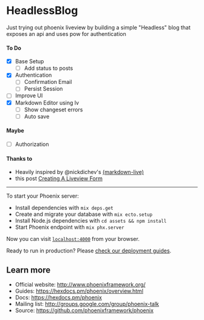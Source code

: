 # HeadlessBlog

Just trying out phoenix liveview by building a simple "Headless" blog that exposes an api and uses pow for authentication

#### To Do

- [x] Base Setup
  - [ ] Add status to posts
- [x] Authentication
  - [ ] Confirmation Email
  - [ ] Persist Session
- [ ] Improve UI
- [x] Markdown Editor using lv
  - [ ] Show changeset errors
  - [ ] Auto save

#### Maybe

- [ ] Authorization

#### Thanks to

- Heavily inspired by @nickdichev's [(markdown-live)](https://github.com/nickdichev/markdown-live)
- this post [Creating A Liveview Form](https://foglitstreet.com/creating-a-liveview-form)

---

To start your Phoenix server:

- Install dependencies with `mix deps.get`
- Create and migrate your database with `mix ecto.setup`
- Install Node.js dependencies with `cd assets && npm install`
- Start Phoenix endpoint with `mix phx.server`

Now you can visit [`localhost:4000`](http://localhost:4000) from your browser.

Ready to run in production? Please [check our deployment guides](https://hexdocs.pm/phoenix/deployment.html).

## Learn more

- Official website: http://www.phoenixframework.org/
- Guides: https://hexdocs.pm/phoenix/overview.html
- Docs: https://hexdocs.pm/phoenix
- Mailing list: http://groups.google.com/group/phoenix-talk
- Source: https://github.com/phoenixframework/phoenix
